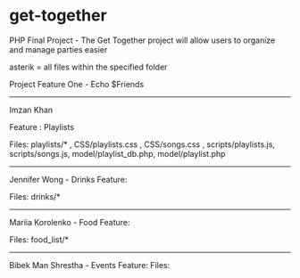 # get-together
PHP Final Project - The Get Together project will allow users to organize and manage parties easier

asterik = all files within the specified folder

Project Feature One - Echo $Friends

-----------------------------------------

Imzan Khan 

Feature : Playlists 

Files: playlists/* ,
CSS/playlists.css , CSS/songs.css , 
scripts/playlists.js, scripts/songs.js,
model/playlist_db.php, model/playlist.php


-----------------------------------------
Jennifer Wong - Drinks Feature:

Files: drinks/*



-----------------------------------------

Mariia Korolenko - Food Feature:

Files: food_list/*


-----------------------------------------

Bibek Man Shrestha - Events Feature:
Files:
